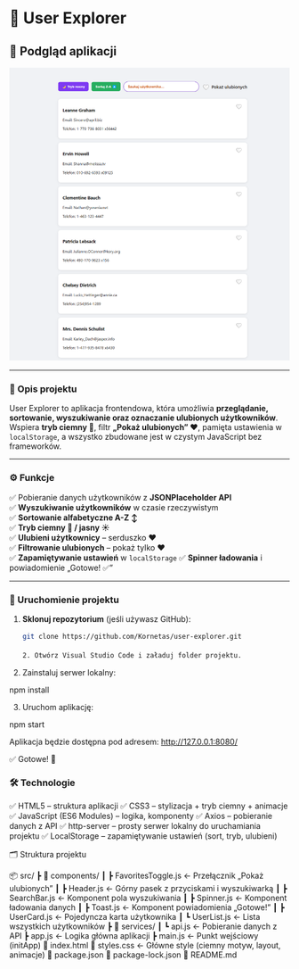 # 🧭 User Explorer

## 📸 Podgląd aplikacji

![Podgląd aplikacji](screenshot.png)

---

### 📌 Opis projektu

User Explorer to aplikacja frontendowa, która umożliwia **przeglądanie, sortowanie, wyszukiwanie oraz oznaczanie ulubionych użytkowników**.  
Wspiera **tryb ciemny 🌙**, filtr **„Pokaż ulubionych” ❤️**, pamięta ustawienia w `localStorage`, a wszystko zbudowane jest w czystym JavaScript bez frameworków.

---

### ⚙️ Funkcje

✅ Pobieranie danych użytkowników z **JSONPlaceholder API**  
✅ **Wyszukiwanie użytkowników** w czasie rzeczywistym  
✅ **Sortowanie alfabetyczne A-Z ↕️**  
✅ **Tryb ciemny 🌙 / jasny ☀️**  
✅ **Ulubieni użytkownicy** – serduszko ❤️  
✅ **Filtrowanie ulubionych** – pokaż tylko ❤️  
✅ **Zapamiętywanie ustawień** w `localStorage` 
✅ **Spinner ładowania** i powiadomienie „Gotowe! ✅”

---

### 🚀 Uruchomienie projektu

1. **Sklonuj repozytorium** (jeśli używasz GitHub):
   ```sh
   git clone https://github.com/Kornetas/user-explorer.git

   2. Otwórz Visual Studio Code i załaduj folder projektu.

2. Zainstaluj serwer lokalny:

npm install

3. Uruchom aplikację:

npm start

Aplikacja będzie dostępna pod adresem: http://127.0.0.1:8080/

✅ Gotowe! 🎉

### 🛠️ Technologie

✅ HTML5 – struktura aplikacji
✅ CSS3 – stylizacja + tryb ciemny + animacje
✅ JavaScript (ES6 Modules) – logika, komponenty
✅ Axios – pobieranie danych z API
✅ http-server – prosty serwer lokalny do uruchamiania projektu
✅ LocalStorage – zapamiętywanie ustawień (sort, tryb, ulubieni)

🗂️ Struktura projektu

📦 src/
┣ 📂 components/
┃ ┣ FavoritesToggle.js      ← Przełącznik „Pokaż ulubionych”
┃ ┣ Header.js               ← Górny pasek z przyciskami i wyszukiwarką
┃ ┣ SearchBar.js            ← Komponent pola wyszukiwania
┃ ┣ Spinner.js              ← Komponent ładowania danych
┃ ┣ Toast.js                ← Komponent powiadomienia „Gotowe!”
┃ ┣ UserCard.js             ← Pojedyncza karta użytkownika
┃ ┗ UserList.js             ← Lista wszystkich użytkowników
┣ 📂 services/
┃ ┗ api.js                  ← Pobieranie danych z API
┣ app.js                    ← Logika główna aplikacji
┣ main.js                   ← Punkt wejściowy (initApp)
📄 index.html
📄 styles.css                ← Główne style (ciemny motyw, layout, animacje)
📄 package.json
📄 package-lock.json
📄 README.md

